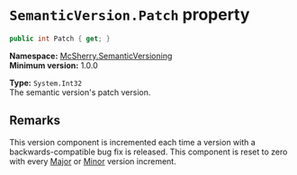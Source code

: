 # `SemanticVersion.Patch` property

```c#
public int Patch { get; }
```

**Namespace:** [McSherry.SemanticVersioning][1]  
**Minimum version:** 1.0.0

[1]: ../

**Type:** `System.Int32`  
The semantic version's patch version.


## Remarks

This version component is incremented each time a version with a
backwards-compatible bug fix is released. This component is reset
to zero with every [Major][2] or [Minor][3] version increment.

[2]: ./Major.md
[3]: ./Minor.md
